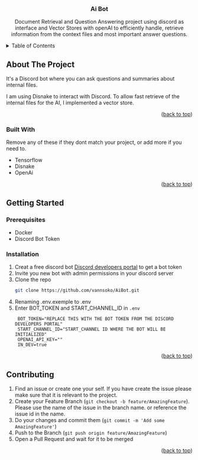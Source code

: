 
<!-- Anchor to the Top -->
<a name="readme-top"></a>




<h3 align="center">Ai Bot</h3>

  <p align="center">
Document Retrieval and Question Answering project using discord as interface and Vector Stores with openAI to efficiently handle, retrieve information from the context files and most important answer questions.   
  </p>
</div>



<!-- TABLE OF CONTENTS -->
<details>
  <summary>Table of Contents</summary>
  <ol>
    <li>
      <a href="#about-the-project">About The Project</a>
      <ul>
        <li><a href="#built-with">Built With</a></li>
      </ul>
    </li>
    <li>
      <a href="#getting-started">Getting Started</a>
      <ul>
        <li><a href="#prerequisites">Prerequisites</a></li>
        <li><a href="#installation">Installation</a></li>
      </ul>
    </li>
    <li><a href="#contributing">Contributing</a></li>
  </ol>
</details>



<!-- ABOUT THE PROJECT -->
## About The Project

It's a Discord bot where you can ask questions and summaries about internal files.

I am using Disnake to interact with Discord.
To allow fast retrieve of the internal files for the AI, I implemented a vector store.

<p align="right">(<a href="#readme-top">back to top</a>)</p>

### Built With

Remove any of these if they dont match your project, or add more if you need to.

* Tensorflow
* Disnake
* OpenAi

<p align="right">(<a href="#readme-top">back to top</a>)</p>


<!-- GETTING STARTED -->
## Getting Started

### Prerequisites

- Docker
- Discord Bot Token

### Installation

1. Creat a free discord bot [Discord developers portal](https://discord.com/developers/applications) to get a bot token
2. Invite you new bot with admin permissions in your discord server
3. Clone the repo
   ```sh
   git clone https://github.com/vannsoko/AiBot.git
   ```
4. Renaming .env.exemple to .env
5. Enter BOT_TOKEN and START_CHANNEL_ID  in `.env`
   ```dotenv
    BOT_TOKEN="REPLACE THIS WITH THE BOT TOKEN FROM THE DISCORD DEVELOPERS PORTAL"
    START_CHANNEL_ID="START_CHANNEL ID WHERE THE BOT WILL BE INITIALIZED"
    OPENAI_API_KEY=""
    IN_DEV=true
   ```

<p align="right">(<a href="#readme-top">back to top</a>)</p>


<!-- CONTRIBUTING -->
## Contributing

1. Find an issue or create one your self. If you have create the issue please make sure that it is relevant to the project.
2. Create your Feature Branch (`git checkout -b feature/AmazingFeature`). Please use the name of the issue in the branch name. or reference the issue id in the name.
3. Do your changes and commit them (`git commit -m 'Add some AmazingFeature'`)
4. Push to the Branch (`git push origin feature/AmazingFeature`)
5. Open a Pull Request and wait for it to be merged

<p align="right">(<a href="#readme-top">back to top</a>)</p>



<!-- MARKDOWN LINKS & IMAGES -->
<!-- https://www.markdownguide.org/basic-syntax/#reference-style-links -->



